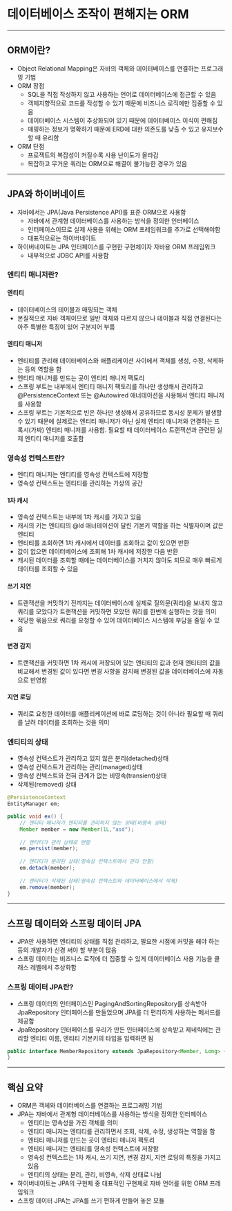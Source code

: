# 데이터베이스 조작이 편해지는 ORM

-------------

## ORM이란?

- Object Relational Mapping은 자바의 객체와 데이터베이스를 연결하는 프로그래밍 기법
- ORM 장점
  - SQL을 직접 작성하지 않고 사용하는 언어로 데이터베이스에 접근할 수 있음
  - 객체지향적으로 코드를 작성할 수 있기 때문에 비즈니스 로직에만 집중할 수 있음
  - 데이터베이스 시스템이 추상화되어 있기 때문에 데이터베이스 이식이 편해짐
  - 매핑하는 정보가 명확하기 때문에 ERD에 대한 의존도를 낮출 수 있고 유지보수할 때 유리함
- ORM 단점
  - 프로젝트의 복잡성이 커질수록 사용 난이도가 올라감
  - 복잡하고 무거운 쿼리는 ORM으로 해결이 불가능한 경우가 있음

------------

## JPA와 하이버네이트

- 자바에서는 JPA(Java Persistence API)를 표준 ORM으로 사용함
  - 자바에서 관계형 데이터베이스를 사용하는 방식을 정의한 인터페이스
  - 인터페이스이므로 실제 사용을 위해는 ORM 프레임워크를 추가로 선택해야함
  - 대표적으로는 하이버네이트
- 하이버네이트는 JPA 인터페이스를 구현한 구현체이자 자바용 ORM 프레임워크
  - 내부적으로 JDBC API를 사용함

### 엔티티 매니저란?

#### 엔티티

- 데이터베이스의 테이블과 매핑되는 객체
- 본질적으로 자바 객체이므로 일반 객체와 다르지 않으나 테이블과 직접 연결된다는 아주 특별한 특징이 있어 구분지어 부름

#### 엔티티 매니저

- 엔티티를 관리해 데이터베이스와 애플리케이션 사이에서 객체를 생성, 수정, 삭제하는 등의 역할을 함
- 엔티티 매니저를 만드는 곳이 엔티티 매니저 팩토리
- 스프링 부트는 내부에서 엔티티 매니저 팩토리를 하나만 생성해서 관리하고 @PersistenceContext 또는 @Autowired 애너테이션을 사용해서
엔티티 매니저를 사용함
- 스프링 부트는 기본적으로 빈은 하나만 생성해서 공유하므로 동시성 문제가 발생할 수 있기 때문에 실제로는 엔티티 매니저가 아닌 실제 엔티티 매니저와 연결하는
프록시(가짜) 엔티티 매니저를 사용함. 필요할 때 데이터베이스 트랜잭션과 관련된 실제 엔티티 매니저를 호출함

### 영속성 컨텍스트란?

- 엔티티 매니저는 엔티티를 영속성 컨텍스트에 저장함
- 영속성 컨텍스트는 엔티티를 관리하는 가상의 공간

#### 1차 캐시

- 영속성 컨텍스트는 내부에 1차 캐시를 가지고 있음
- 캐시의 키는 엔티티의 @Id 애너테이션이 달린 기본키 역할을 하는 식별자이며 값은 엔티티
- 엔티티를 조회하면 1차 캐시에서 데이터를 조회하고 값이 있으면 반환
- 값이 없으면 데이터베이스에 조회해 1차 캐시에 저장한 다음 반환
- 캐시된 데이터를 조회할 때에는 데이터베이스를 거치지 않아도 되므로 매우 빠르게 데이터를 조회할 수 있음

#### 쓰기 지연

- 트랜잭션을 커밋하기 전까지는 데이터베이스에 실제로 질의문(쿼리)을 보내지 않고 쿼리를 모았다가 트랜잭션을 커밋하면 모았던 쿼리를 한번에 실행하는 것을 의미
- 적당한 묶음으로 쿼리를 요청할 수 있어 데이터베이스 시스템에 부담을 줄일 수 있음

#### 변경 감지

- 트랜잭션을 커밋하면 1차 캐시에 저장되어 있는 엔티티의 값과 현재 엔티티의 값을 비교해서 변경된 값이 있다면 변경 사항을 감지해 변경된 값을 데이터베이스에
자동으로 반영함

#### 지연 로딩

- 쿼리로 요청한 데이터를 애플리케이션에 바로 로딩하는 것이 아니라 필요할 때 쿼리를 날려 데이터를 조회하는 것을 의미

### 엔티티의 상태

- 영속성 컨텍스트가 관리하고 있지 않은 분리(detached)상태
- 영속성 컨텍스트가 관리하는 관리(managed)상태
- 영속성 컨텍스트와 전혀 관계가 없는 비영속(transient)상태
- 삭제된(removed) 상태

```java
@PersistenceContext
EntityManager em;

public void ex() {
    // 엔티티 매니저가 엔티티를 관리하지 않는 상태(비영속 상태)
    Member member = new Member(1L,"asd");
   
    // 엔티티가 관리 상태로 변함
    em.persist(member);
    
    // 엔티티가 분리된 상태(영속성 컨텍스트에서 관리 안함)
    em.detach(member);
    
    // 엔티티가 삭제된 상태(영속성 컨텍스트와 데이터베이스에서 삭제)
    em.remove(member);
}
```

------------

## 스프링 데이터와 스프링 데이터 JPA

- JPA만 사용하면 엔티티의 상태를 직접 관리하고, 필요한 시점에 커밋을 해야 하는 등의 개발자가 신경 써야 할 부분이 많음
- 스프링 데이터는 비즈니스 로직에 더 집중할 수 있게 데이터베이스 사용 기능을 클래스 레벨에서 추상화함

### 스프링 데이터 JPA란?

- 스프링 데이터의 인터페이스인 PagingAndSortingRepository를 상속받아 JpaRepository 인터페이스를 만들었으며 JPA를 더 편리하게 사용하는 메서드를 제공함
- JpaRepository 인터페이스를 우리가 만든 인터페이스에 상속받고 제네릭에는 관리할 엔티티 이름, 엔티티 기본키의 타입을 입력하면 됨

```java
public interface MemberRepository extends JpaRepository<Member, Long> {
}
```

------------

## 핵심 요약

- ORM은 객체와 데이터베이스를 연결하는 프로그래밍 기법
- JPA는 자바에서 관계형 데이터베이스를 사용하는 방식을 정의한 인터페이스
  - 엔티티는 영속성을 가진 객체를 의미
  - 엔티티 매니저는 엔티티를 관리하면서 조회, 삭제, 수정, 생성하는 역할을 함
  - 엔티티 매니저를 만드는 곳이 엔티티 매니저 팩토리
  - 엔티티 매니저는 엔티티를 영속성 컨텍스트에 저장함
  - 영속성 컨텍스트는 1차 캐시, 쓰기 지연, 변경 감지, 지연 로딩의 특징을 가지고 있음
  - 엔티티의 상태는 분리, 관리, 비영속, 삭제 상태로 나뉨
- 하이버네이트는 JPA의 구현체 중 대표적인 구현체로 자바 언어를 위한 ORM 프레임워크
- 스프링 데이터 JPA는 JPA를 쓰기 편하게 만들어 놓은 모듈